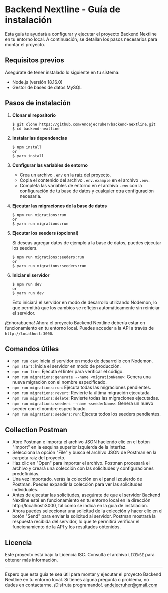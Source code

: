# Backend Nextline - Guía de instalación

Esta guía te ayudará a configurar y ejecutar el proyecto Backend Nextline en tu entorno local. A continuación, se detallan los pasos necesarios para montar el proyecto.

## Requisitos previos

Asegúrate de tener instalado lo siguiente en tu sistema:

- Node.js (versión 18.16.0)
- Gestor de bases de datos MySQL

## Pasos de instalación

1. **Clonar el repositorio**

   ```
   $ git clone https://github.com/Andejecruher/backend-nextline.git
   $ cd backend-nextline
   ```

2. **Instalar las dependencias**

   ```
   $ npm install
   or
   $ yarn install
   ```

3. **Configurar las variables de entorno**

   - Crea un archivo `.env` en la raíz del proyecto.
   - Copia el contenido del archivo `.env.example` en el archivo `.env`.
   - Completa las variables de entorno en el archivo `.env` con la configuración de tu base de datos y cualquier otra configuración necesaria.

4. **Ejecutar las migraciones de la base de datos**

   ```
   $ npm run migrations:run
   or
   $ yarn run migrations:run
   ```

5. **Ejecutar los seeders (opcional)**

   Si deseas agregar datos de ejemplo a la base de datos, puedes ejecutar los seeders.

   ```
   $ npm run migrations:seeders:run
   or
   $ yarn run migrations:seeders:run
   ```

6. **Iniciar el servidor**

   ```
   $ npm run dev
   or
   $ yarn run dev
   ```

   Esto iniciará el servidor en modo de desarrollo utilizando Nodemon, lo que permitirá que los cambios se reflejen automáticamente sin reiniciar el servidor.

¡Enhorabuena! Ahora el proyecto Backend Nextline debería estar en funcionamiento en tu entorno local. Puedes acceder a la API a través de `http://localhost:3000`.

## Comandos útiles

- `npm run dev`: Inicia el servidor en modo de desarrollo con Nodemon.
- `npm start`: Inicia el servidor en modo de producción.
- `npm run lint`: Ejecuta el linter para verificar el código.
- `npm run migrations:generate --name <migrationName>`: Genera una nueva migración con el nombre especificado.
- `npm run migrations:run`: Ejecuta todas las migraciones pendientes.
- `npm run migrations:revert`: Revierte la última migración ejecutada.
- `npm run migrations:delete`: Revierte todas las migraciones ejecutadas.
- `npm run migrations:seeders --name <seederName>`: Genera un nuevo seeder con el nombre especificado.
- `npm run migrations:seeders:run`: Ejecuta todos los seeders pendientes.

## Collection Postman

- Abre Postman e importa el archivo JSON haciendo clic en el botón "Import" en la esquina superior izquierda de la interfaz.
- Selecciona la opción "File" y busca el archivo JSON de Postman en la carpeta raiz del proyecto.
- Haz clic en "Open" para importar el archivo. Postman procesará el archivo y creará una colección con las solicitudes y configuraciones predefinidas.
- Una vez importado, verás la colección en el panel izquierdo de Postman. Puedes expandir la colección para ver las solicitudes individuales.
- Antes de ejecutar las solicitudes, asegúrate de que el servidor Backend Nextline esté en funcionamiento en tu entorno local en la dirección http://localhost:3000, tal como se indica en la guía de instalación.
- Ahora puedes seleccionar una solicitud de la colección y hacer clic en el botón "Send" para enviar la solicitud al servidor. Postman mostrará la respuesta recibida del servidor, lo que te permitirá verificar el funcionamiento de la API y los resultados obtenidos.

## Licencia

Este proyecto está bajo la Licencia ISC. Consulta el archivo `LICENSE` para obtener más información.

---

Espero que esta guía te sea útil para montar y ejecutar el proyecto Backend Nextline en tu entorno local. Si tienes alguna pregunta o problema, no dudes en contactarme. ¡Disfruta programando!. andejecruher@gmail.com

